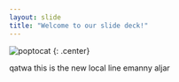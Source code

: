 ```yaml
---
layout: slide
title: "Welcome to our slide deck!"
---
```


![poptocat](https://octodex.github.com/images/poptocat.png)
{: .center}

qatwa
this is the new local line
emanny aljar
